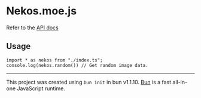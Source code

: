 # Nekos.moe.js

Refer to the [API docs](https://docs.nekos.moe/)

## Usage

```
import * as nekos from "./index.ts";
console.log(nekos.random()) // Get random image data.
```

---

This project was created using `bun init` in bun v1.1.10. [Bun](https://bun.sh) is a fast all-in-one JavaScript runtime.
